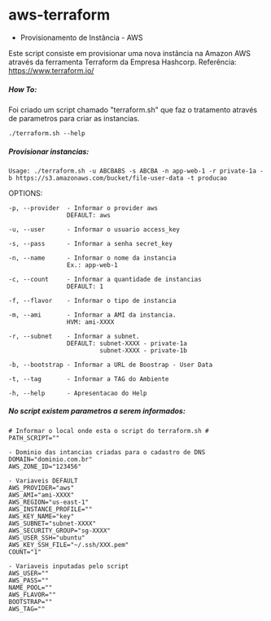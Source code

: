 # aws-terraform

- Provisionamento de Instância - AWS

Este script consiste em provisionar uma nova instância na Amazon AWS através da ferramenta Terraform da Empresa Hashcorp.
Referência: https://www.terraform.io/

##### How To:

Foi criado um script chamado "terraform.sh" que faz o tratamento através de parametros para criar as instancias.

```
./terraform.sh --help
```

##### Provisionar instancias:

```
Usage: ./terraform.sh -u ABCBABS -s ABCBA -n app-web-1 -r private-1a -b https://s3.amazonaws.com/bucket/file-user-data -t producao
```

OPTIONS:

```
-p, --provider  - Informar o provider aws
                DEFAULT: aws

-u, --user      - Informar o usuario access_key

-s, --pass      - Informar a senha secret_key

-n, --name      - Informar o nome da instancia
                Ex.: app-web-1

-c, --count     - Informar a quantidade de instancias
                DEFAULT: 1

-f, --flavor    - Informar o tipo de instancia

-m, --ami       - Informar a AMI da instancia.
                HVM: ami-XXXX

-r, --subnet    - Informar a subnet.
                DEFAULT: subnet-XXXX - private-1a
                         subnet-XXXX - private-1b

-b, --bootstrap - Informar a URL de Boostrap - User Data

-t, --tag       - Informar a TAG do Ambiente

-h, --help      - Apresentacao do Help
```

##### No script existem parametros a serem informados:

```
# Informar o local onde esta o script do terraform.sh #
PATH_SCRIPT=""

- Dominio das intancias criadas para o cadastro de DNS
DOMAIN="dominio.com.br"
AWS_ZONE_ID="123456"

- Variaveis DEFAULT
AWS_PROVIDER="aws"
AWS_AMI="ami-XXXX"
AWS_REGION="us-east-1"
AWS_INSTANCE_PROFILE=""
AWS_KEY_NAME="key"
AWS_SUBNET="subnet-XXXX"
AWS_SECURITY_GROUP="sg-XXXX"
AWS_USER_SSH="ubuntu"
AWS_KEY_SSH_FILE="~/.ssh/XXX.pem"
COUNT="1"

- Variaveis inputadas pelo script
AWS_USER=""
AWS_PASS=""
NAME_POOL=""
AWS_FLAVOR=""
BOOTSTRAP=""
AWS_TAG=""
```

